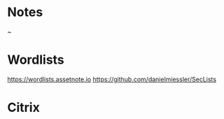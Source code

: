 # Notes
~




# Wordlists

https://wordlists.assetnote.io
https://github.com/danielmiessler/SecLists






# Citrix 


